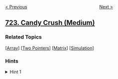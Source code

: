 <!--|This file generated by command(leetcode description); DO NOT EDIT.    |-->
<!--+----------------------------------------------------------------------+-->
<!--|@author    openset <openset.wang@gmail.com>                           |-->
<!--|@link      https://github.com/openset                                 |-->
<!--|@home      https://github.com/openset/leetcode                        |-->
<!--+----------------------------------------------------------------------+-->

[< Previous](../remove-comments "Remove Comments")
　　　　　　　　　　　　　　　　
[Next >](../find-pivot-index "Find Pivot Index")

## [723. Candy Crush (Medium)](https://leetcode.com/problems/candy-crush "粉碎糖果")



### Related Topics
  [[Array](../../tag/array/README.md)]
  [[Two Pointers](../../tag/two-pointers/README.md)]
  [[Matrix](../../tag/matrix/README.md)]
  [[Simulation](../../tag/simulation/README.md)]

### Hints
<details>
<summary>Hint 1</summary>
Carefully perform the "crush" and "gravity" steps.  In the crush step, flag each candy that should be removed, then go through and crush each flagged candy.  In the gravity step, collect the candy in each column and then rewrite the column appropriately.  Do these steps repeatedly until there's no work left to do.
</details>
